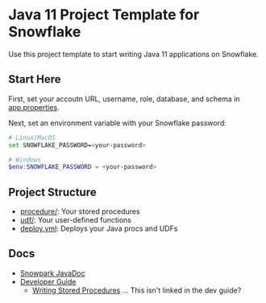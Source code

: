 # Java 11 Project Template for Snowflake

Use this project template to start writing Java 11 applications on Snowflake.

## Start Here

First, set your accoutn URL, username, role, database, and schema in [app.properties](src/main/resources/app.properties).

Next, set an environment variable with your Snowflake password:

```bash
# Linux/MacOS
set SNOWFLAKE_PASSWORD=<your-password>
```

```PowerShell
# Windows
$env:SNOWFLAKE_PASSWORD = <your-password>
```

## Project Structure

- [procedure/](src/main/java/com/snowflake/procedure/): Your stored procedures
- [udf/](src/main/java/com/snowflake/udf/): Your user-defined functions
- [deploy.yml](.github/workflows/deploy.yaml): Deploys your Java procs and UDFs

## Docs

- [Snowpark JavaDoc](https://docs.snowflake.com/developer-guide/snowpark/reference/java/index.html)
- [Developer Guide](https://docs.snowflake.com/developer-guide/snowpark/java/index.html)
  - [Writing Stored Procedures](https://docs.snowflake.com/en/sql-reference/stored-procedures-java.html) ... This isn't linked in the dev guide?
